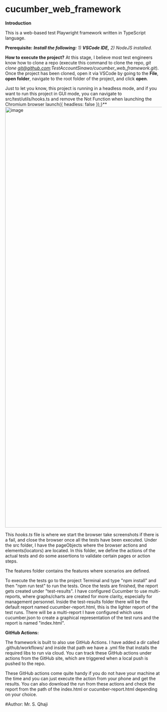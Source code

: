 # cucumber_web_framework
**Introduction**

This is a web-based test Playwright framework written in TypeScript language.

**Prerequisite:**
**_Install the following:_**
_1) __VSCode IDE,__ 
_2) _NodeJS installed.___

**How to execute the project?**
At this stage, I believe most test engineers know how to clone a repo (execute this command to clone the repo, _git clone git@github.com:TestAccountSinawo/cucumber_web_framework.git_). Once the project has been cloned, open it via VSCode by going to the **File**,  **open folder**, navigate to the root folder of the project, and click **open**.

Just to let you know, this project is running in a headless mode, and if you want to run this project in GUI mode, you can navigate to src/test/utils/hooks.ts and remove the Not Function when launching the Chromium browser launch({ headless: false });}**
<img width="1347" alt="image" src="https://github.com/user-attachments/assets/9e561612-9bc3-4dec-b4a0-827983929e40">

This _hooks.ts_ file is where we start the browser take screenshots if there is a fail, and close the browser once all the tests have been executed. Under the src folder, I have the pageObjects where the browser actions and elements(locators) are located. In this folder, we define the actions of the actual tests and do some assertions to validate certain pages or action steps.

The features folder contains the features where scenarios are defined. 

To execute the tests go to the project Terminal and type "npm install" and then "npm run test" to run the tests. Once the tests are finished, the report gets created under "test-results". I have configured Cucumber to use multi-reports, where graphs/charts are created for more clarity, especially for management personnel. Inside the  test-results folder there will be the default report named cucumber-report.html, this is the lighter report of the test runs. There will be a multi-report I have configured which uses cucumber.json to create a graphical representation of the test runs and the report is named "index.html".

**GitHub Actions:**

The framework is built to also use GitHub Actions. I have added  a dir called .github/workflows/ and inside that path we have a .yml file that installs the required libs to run via cloud. You can track these GitHub actions under actions from the GitHub site, which are triggered when a local push is pushed to the repo.

These GitHub actions come quite handy if you do not have your machine at the time and you can just execute the action from your phone and get the results. You can also download the run from these actions and check the report from the path of the index.html or cucumber-report.html depending on your choice.

#Author: Mr. S. Qhaji
